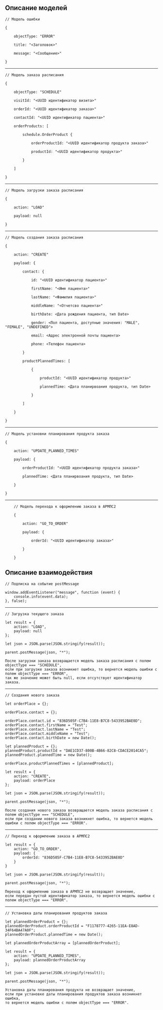 ## Описание моделей

    // Модель ошибки
    
    {
    
        objectType: "ERROR"
    
        title: "<Заголовок>"
        
        message: "<Сообщение>"
    
    } 

---

    // Модель заказа расписания
    
    {
    
        objectType: "SCHEDULE"
    
        visitId: "<UUID идентификатор визита>"
    
        orderId: "<UUID идентификатор заказа>"
        
        contactId: "<UUID идентификатор пациента>"
        
        orderProducts: [
        
            schedule.OrderProduct {
            
                orderProductId: "<UUID идентификатор продукта заказа>"
                
                productId: "<UUID идентификатор продукта>"
            
            }
        
        ]
    
    }

---

    // Модель загрузки заказа расписания
    
    {
    
        action: "LOAD"
        
        payload: null
    
    }

---

    // Модель создания заказа расписания
    
    {
    
        action: "CREATE"
        
        payload: {
   
            contact: {
                    
                id: "<UUID идентификатор пациента>"
                        		
                firstName: "<Имя пациента>"
                        		
                lastName: "<Фамилия пациента>"
                        	
                middleName: "<Отчетсво пациента>"
                        		
                birthDate: <Дата рождения пациента, тип Date>
                
                gender: <Пол пациента, доступные значения: "MALE", "FEMALE", "UNDEFINED">
                
                email: <Адрес электронной почты пациента>
                
                phone: <Телефон пациента>
                    
            }

            productPlannedTimes: [
                         
                {
                             
                    productId: "<UUID идентификатор продукта>"
                                 			
                    plannedTime: <Дата планирвоания продукта, тип Date>
                           
                }
                         
            ]
                     
        }
    
    }

---

    // Модель установки планирования продукта заказа
    
    {
    
        action: "UPDATE_PLANNED_TIMES"
        
        payload: {
                     
            orderProductId: "<UUID идентификатор продукта заказа>"
                         
            plannedTime: <Дата планирвоания продукта, тип Date>
                     
        }
    
    }

---

        // Модель перехода к оформлению заказа в АРМПС2
        
        {
        
            action: "GO_TO_ORDER"
            
            payload: {
                         
                orderId: "<UUID идентификатор заказа>"
                         
            }
        
        }

## Описание взаимодействия

    // Подписка на событие postMessage
    
    window.addEventListener("message", function (event) {
        console.info(event.data);
    }, false);

---

    // Загрузка текущего заказа
    
    let result = { 
        action: "LOAD", 
        payload: null 
    };
    
    let json = JSON.parse(JSON.stringify(result));
    
    parent.postMessage(json, "*");
    
    После загрузки заказа возвращается модель заказа расписания с полем objectType === "SCHEDULE",
    если при загрузке заказа возникнет ошибка, то вернется модель ошибки с полем objectType === "ERROR", 
    так же значение может быть null, если отсутствует идентификатор заказа.

---

    // Создания нового заказа
    
    let orderPlace = {};
    
    orderPlace.contact = {};
    
    orderPlace.contact.id = "836D505F-C7B4-11E8-B7C8-5433952BAE0D";
    orderPlace.contact.firstName = "Test";
    orderPlace.contact.lastName = "Test";
    orderPlace.contact.middleName = "Test";
    orderPlace.contact.birthDate = new Date();
    
    let plannedProduct = {};
    plannedProduct.productId = "DAE1CD37-800B-4B66-82C8-CDACE2014CA5";
    plannedProduct.plannedTime = new Date();
     
    orderPlace.productPlannedTimes = [plannedProduct];
     
    let result = {
        action: "CREATE",
        payload: orderPlace
    };
     
    let json = JSON.parse(JSON.stringify(result));
    
    parent.postMessage(json, "*");
    
    После создания нового заказа возвращается модель заказа расписания с полем objectType === "SCHEDULE",
    если при создании нового заказа возникнет ошибка, то вернется модель ошибки с полем objectType === "ERROR".

---

    // Переход к оформлению заказа в АРМПС2
    
    let result = {
        action: "GO_TO_ORDER",
        payload: {
            orderId: "836D505F-C7B4-11E8-B7C8-5433952BAE0D"
        }
    }
    
    let json = JSON.parse(JSON.stringify(result));
        
    parent.postMessage(json, "*");
    
    Переход к оформлению заказа в АРМПС2 не возвращает значение,
    если передан пустой идентификатор заказа, то вернется модель ошибки с полем objectType === "ERROR".

---

    // Установка даты планирования продуктов заказа
            
    let plannedOrderProduct = {};
    plannedOrderProduct.orderProductId = "F1178777-4265-11EA-E8AD-34F64BA47A0F";
    plannedOrderProduct.plannedTime = new Date();
    
    let plannedOrderProductArray = [plannedOrderProduct];
    
    let result = {
        action: "UPDATE_PLANNED_TIMES",
        payload: plannedOrderProductArray
    };
    
    let json = JSON.parse(JSON.stringify(result));
    
    parent.postMessage(json, "*");
    
    Установка даты планирования продукта не возвращает значение,
    если при установке даты планирования продуктов заказа возникнет ошибка, 
    то вернется модель ошибки с полем objectType === "ERROR".